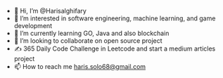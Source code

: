 - 👋 Hi, I’m @Harisalghifary
- 👀 I’m interested in software engineering, machine learning, and game development
- 🌱 I’m currently learning GO, Java and also blockchain
- 💞️ I’m looking to collaborate on open source project
- ✍️ 365 Daily Code Challenge in Leetcode and start a medium articles project
- 📫 How to reach me haris.solo68@gmail.com

<!---
Harisalghifary/Harisalghifary is a ✨ special ✨ repository because its `README.md` (this file) appears on your GitHub profile.
You can click the Preview link to take a look at your changes.
--->
